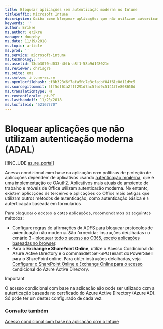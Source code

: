 ```yaml
---
title: Bloquear aplicações sem autenticação moderna no Intune
titleSuffix: Microsoft Intune
description: Saiba como bloquear aplicações que não utilizam autenticação moderna (ADAL).
keywords: ''
author: Erikre
ms.author: erikre
manager: dougeby
ms.date: 11/19/2018
ms.topic: article
ms.prod: ''
ms.service: microsoft-intune
ms.technology: ''
ms.assetid: 73db3070-d033-40fb-a8f1-58b9d198021e
ms.reviewer: chrisgre
ms.suite: ems
ms.custom: intune-azure
ms.openlocfilehash: cf8b323d6f7afa5fc7e3cfecbf04f61e0d11d9c5
ms.sourcegitcommit: 6ff5df63a2fff291d7ac5fed9c51417fe808650d
ms.translationtype: MT
ms.contentlocale: pt-PT
ms.lasthandoff: 11/20/2018
ms.locfileid: "52167370"
---
```

# <a name="block-apps-that-do-not-use-modern-authentication-adal"></a>Bloquear aplicações que não utilizam autenticação moderna (ADAL)

[!INCLUDE [azure_portal](./includes/azure_portal.md)]

Acesso condicional com base na aplicação com políticas de proteção de aplicações dependem de aplicativos usando [autenticação moderna](https://support.office.com/article/Using-Office-365-modern-authentication-with-Office-clients-776c0036-66fd-41cb-8928-5495c0f9168a), que é uma implementação de OAuth2. Aplicativos mais atuais de ambiente de trabalho e móveis de Office utilizam autenticação moderna. No entanto, existem aplicações de terceiros e aplicações do Office mais antigas que utilizam outros métodos de autenticação, como autenticação básica e a autenticação baseada em formulários.

Para bloquear o acesso a estas aplicações, recomendamos os seguintes métodos:

* Configure regras de afirmações do ADFS para bloquear protocolos de autenticação não moderna. São fornecidas instruções detalhadas no cenário 3 – [bloquear todo o acesso ao O365, exceto aplicações baseadas no browser](https://technet.microsoft.com/library/dn592182.aspx).
* Para o **Exchange e SharePoint Online**, utilize o Acesso Condicional do Azure Active Directory e o commandlet Set-SPOTenant do PowerShell para o SharePoint online. Para obter instruções detalhadas, veja [Configurar o SharePoint Online e Exchange Online para o acesso condicional do Azure Active Directory](https://docs.microsoft.com/azure/active-directory/active-directory-conditional-access-no-modern-authentication#legacy-authentication-protocols).


>[!IMPORTANT]
>O acesso condicional com base na aplicação não pode ser utilizado com a autenticação baseada no certificado do Azure Active Directory (Azure AD). Só pode ter um destes configurado de cada vez.

### <a name="see-also"></a>Consulte também
[Acesso condicional com base na aplicação com o Intune](app-based-conditional-access-intune.md)
